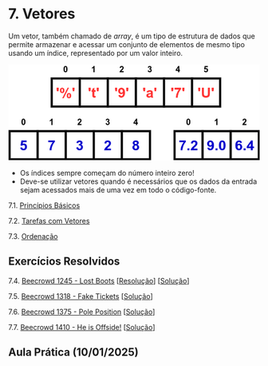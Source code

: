 # 7. Vetores

Um vetor, também chamado de *array*, é um tipo de estrutura de dados que permite armazenar e acessar um conjunto de elementos de mesmo tipo usando um índice, representado por um valor inteiro.

![Representação gráfica de um array](images/arrays.png)

- Os índices sempre começam do número inteiro zero!
- Deve-se utilizar vetores quando é necessários que os dados da entrada sejam acessados mais de uma vez em todo o código-fonte.
  
7.1. [Princípios Básicos](definicao.md)

7.2. [Tarefas com Vetores](operacoes.md)

7.3. [Ordenação](ordenacao.md)

<!--6.3. [Ponteiros e Alocação Dinâmica de Memória](ponteiros.md)-->


## Exercícios Resolvidos

7.4. [Beecrowd 1245 - Lost Boots](https://judge.beecrowd.com/pt/problems/view/1245) [[Resolução](upsolving/beecrowd_1245.md)] [[Solução](upsolving/beecrowd_1245.c)]

7.5. [Beecrowd 1318 - Fake Tickets](https://judge.beecrowd.com/pt/problems/view/1318) [[Solução](upsolving/beecrowd_1318.c)]

7.6. [Beecrowd 1375 - Pole Position](https://judge.beecrowd.com/pt/problems/view/1375) [[Solução](upsolving/beecrowd_1375.c)]

7.7. [Beecrowd 1410 - He is Offside!](https://judge.beecrowd.com/pt/problems/view/1410) [[Solução](upsolving/beecrowd_1410.c)]


## Aula Prática (10/01/2025)

<!-- 6.6. [Beecrowd 3089 - Christmas Gifts](https://judge.beecrowd.com/en/problems/view/3089) [[Solução](upsolving/beecrowd_3089.c)] -->
